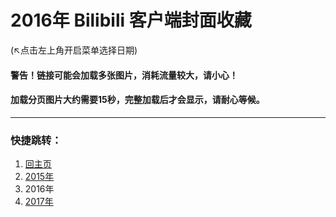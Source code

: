 # 2016年 Bilibili 客户端封面收藏 
(↖点击左上角开启菜单选择日期)
#### 警告！链接可能会加载多张图片，消耗流量较大，请小心！
#### 加载分页图片大约需要15秒，完整加载后才会显示，请耐心等候。
---
### 快捷跳转：
1. [回主页](https://bilicover.gitbooks.io/bilicover/)
2. [2015年](https://bilicover.gitbooks.io/2015/)
3. 2016年
4. [2017年](https://bilicover.gitbooks.io/2017/)
